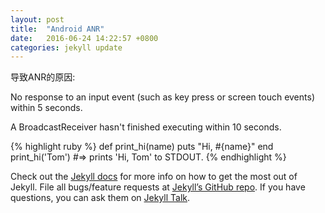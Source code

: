 ```yaml
---
layout: post
title:  "Android ANR"
date:   2016-06-24 14:22:57 +0800
categories: jekyll update
---
```

导致ANR的原因:

No response to an input event (such as key press or screen touch events) within 5 seconds.

A BroadcastReceiver hasn't finished executing within 10 seconds.



{% highlight ruby %}
def print_hi(name)
  puts "Hi, #{name}"
end
print_hi('Tom')
#=> prints 'Hi, Tom' to STDOUT.
{% endhighlight %}

Check out the [Jekyll docs][jekyll-docs] for more info on how to get the most out of Jekyll. File all bugs/feature requests at [Jekyll’s GitHub repo][jekyll-gh]. If you have questions, you can ask them on [Jekyll Talk][jekyll-talk].

[jekyll-docs]: http://jekyllrb.com/docs/home
[jekyll-gh]:   https://github.com/jekyll/jekyll
[jekyll-talk]: https://talk.jekyllrb.com/
